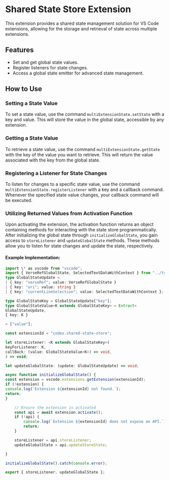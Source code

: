 # Shared State Store Extension

This extension provides a shared state management solution for VS Code extensions, allowing for the storage and retrieval of state across multiple extensions.

## Features

- Set and get global state values.
- Register listeners for state changes.
- Access a global state emitter for advanced state management.

## How to Use

### Setting a State Value

To set a state value, use the command `multiExtensionState.setState` with a key and value. This will store the value in the global state, accessible by any extension.

### Getting a State Value

To retrieve a state value, use the command `multiExtensionState.getState` with the key of the value you want to retrieve. This will return the value associated with the key from the global state.

### Registering a Listener for State Changes

To listen for changes to a specific state value, use the command `multiExtensionState.registerListener` with a key and a callback command. Whenever the specified state value changes, your callback command will be executed.

### Utilizing Returned Values from Activation Function

Upon activating the extension, the activation function returns an object containing methods for interacting with the state store programmatically. After initializing the global state through `initializeGlobalState`, you gain access to `storeListener` and `updateGlobalState` methods. These methods allow you to listen for state changes and update the state, respectively.

#### Example Implementation:
```typescript
import \* as vscode from "vscode";
import { VerseRefGlobalState, SelectedTextDataWithContext } from "../types";
type GlobalStateUpdate =
| { key: "verseRef"; value: VerseRefGlobalState }
| { key: "uri"; value: string }
| { key: "currentLineSelection"; value: SelectedTextDataWithContext };

type GlobalStateKey = GlobalStateUpdate["key"];
type GlobalStateValue<K extends GlobalStateKey> = Extract<
GlobalStateUpdate,
{ key: K }

> ["value"];

const extensionId = "codex.shared-state-store";

let storeListener: <K extends GlobalStateKey>(
keyForListener: K,
callBack: (value: GlobalStateValue<K>) => void,
) => void;

let updateGlobalState: (update: GlobalStateUpdate) => void;

async function initializeGlobalState() {
const extension = vscode.extensions.getExtension(extensionId);
if (!extension) {
console.log(`Extension ${extensionId} not found.`);
return;
}

    // Ensure the extension is activated
    const api = await extension.activate();
    if (!api) {
        console.log(`Extension ${extensionId} does not expose an API.`);
        return;
    }

    storeListener = api.storeListener;
    updateGlobalState = api.updateStoreState;

}

initializeGlobalState().catch(console.error);

export { storeListener, updateGlobalState };

```
